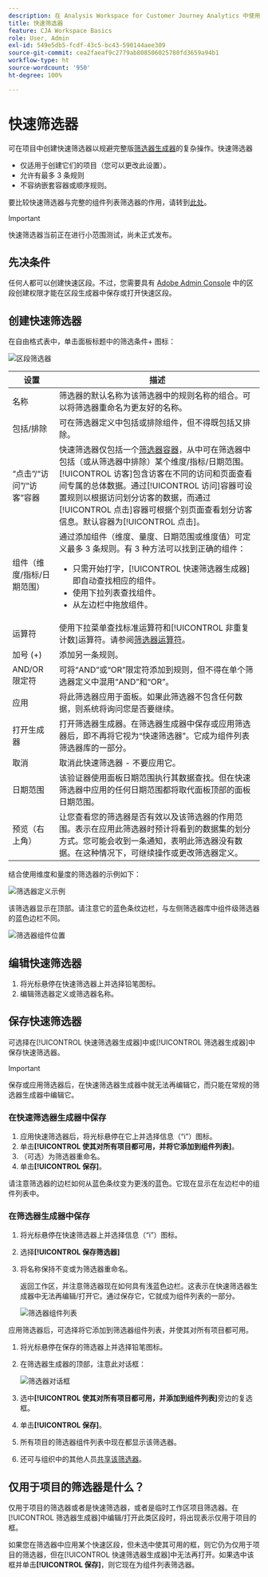 ```yaml
---
description: 在 Analysis Workspace for Customer Journey Analytics 中使用快速筛选器。
title: 快速筛选器
feature: CJA Workspace Basics
role: User, Admin
exl-id: 549e5db5-fcdf-43c5-bc43-590144aee309
source-git-commit: cea2faeaf9c2779ab808506025780fd3659a94b1
workflow-type: ht
source-wordcount: '950'
ht-degree: 100%

---
```


# 快速筛选器

可在项目中创建快速筛选器以规避完整版[筛选器生成器](/help/components/filters/create-filters.md)的复杂操作。快速筛选器

* 仅适用于创建它们的项目（您可以更改此设置）。
* 允许有最多 3 条规则
* 不容纳嵌套容器或顺序规则。

要比较快速筛选器与完整的组件列表筛选器的作用，请转到[此处](/help/components/filters/filters-overview.md)。

>[!IMPORTANT]
> 快速筛选器当前正在进行小范围测试，尚未正式发布。

## 先决条件

任何人都可以创建快速区段。不过，您需要具有 [Adobe Admin Console](https://experienceleague.adobe.com/docs/analytics/admin/admin-console/permissions/summary-tables.html?lang=zh-Hans#analytics-tools) 中的区段创建权限才能在区段生成器中保存或打开快速区段。

## 创建快速筛选器

在自由格式表中，单击面板标题中的筛选条件+ 图标：

![区段筛选器](assets/quick-seg1.png)

| 设置 | 描述 |
| --- | --- |
| 名称 | 筛选器的默认名称为该筛选器中的规则名称的组合。可以将筛选器重命名为更友好的名称。 |
| 包括/排除 | 可在筛选器定义中包括或排除组件，但不得既包括又排除。 |
| “点击”/“访问”/“访客”容器 | 快速筛选器仅包括一个[筛选器容器](https://experienceleague.adobe.com/docs/analytics-platform/using/cja-components/cja-filters/filters-overview.html?lang=zh-Hans#filter-containers)，从中可在筛选器中包括（或从筛选器中排除）某个维度/指标/日期范围。[!UICONTROL 访客]包含访客在不同的访问和页面查看间专属的总体数据。通过[!UICONTROL 访问]容器可设置规则以根据访问划分访客的数据，而通过[!UICONTROL 点击]容器可根据个别页面查看划分访客信息。默认容器为[!UICONTROL 点击]。 |
| 组件（维度/指标/日期范围） | 通过添加组件（维度、量度、日期范围或维度值）可定义最多 3 条规则。有 3 种方法可以找到正确的组件：<ul><li>只需开始打字，[!UICONTROL 快速筛选器生成器]即自动查找相应的组件。</li><li>使用下拉列表查找组件。</li><li>从左边栏中拖放组件。</li></ul> |
| 运算符 | 使用下拉菜单查找标准运算符和[!UICONTROL 非重复计数]运算符。请参阅[筛选器运算符](operators.md)。 |
| 加号 (+) | 添加另一条规则。 |
| AND/OR 限定符 | 可将“AND”或“OR”限定符添加到规则，但不得在单个筛选器定义中混用“AND”和“OR”。 |
| 应用 | 将此筛选器应用于面板。如果此筛选器不包含任何数据，则系统将询问您是否要继续。 |
| 打开生成器 | 打开筛选器生成器。在筛选器生成器中保存或应用筛选器后，即不再将它视为“快速筛选器”。它成为组件列表筛选器库的一部分。 |
| 取消 | 取消此快速筛选器 - 不要应用它。 |
| 日期范围 | 该验证器使用面板日期范围执行其数据查找。但在快速筛选器中应用的任何日期范围都将取代面板顶部的面板日期范围。 |
| 预览（右上角） | 让您查看您的筛选器是否有效以及该筛选器的作用范围。表示在应用此筛选器时预计将看到的数据集的划分方式。您可能会收到一条通知，表明此筛选器没有数据。在这种情况下，可继续操作或更改筛选器定义。 |

结合使用维度和量度的筛选器的示例如下：

![筛选器定义示例](assets/quick-seg2.png)

该筛选器显示在顶部。请注意它的蓝色条纹边栏，与左侧筛选器库中组件级筛选器的蓝色边栏不同。

![筛选器组件位置](assets/quick-seg3.png)

## 编辑快速筛选器

1. 将光标悬停在快速筛选器上并选择铅笔图标。
1. 编辑筛选器定义或筛选器名称。

## 保存快速筛选器

可选择在[!UICONTROL 快速筛选器生成器]中或[!UICONTROL 筛选器生成器]中保存快速筛选器。

>[!IMPORTANT]
>保存或应用筛选器后，在快速筛选器生成器中就无法再编辑它，而只能在常规的筛选器生成器中编辑它。

### 在快速筛选器生成器中保存

1. 应用快速筛选器后，将光标悬停在它上并选择信息（“i”）图标。
1. 单击&#x200B;**[!UICONTROL 使其对所有项目都可用，并将它添加到组件列表]**。
1. （可选）为筛选器重命名。
1. 单击&#x200B;**[!UICONTROL 保存]**。

请注意筛选器的边栏如何从蓝色条纹变为更浅的蓝色。它现在显示在左边栏中的组件列表中。

### 在筛选器生成器中保存

1. 将光标悬停在快速筛选器上并选择信息（“i”）图标。
1. 选择&#x200B;**[!UICONTROL 保存筛选器]**
1. 将名称保持不变或为筛选器重命名。

   返回工作区，并注意筛选器现在如何具有浅蓝色边栏。这表示在快速筛选器生成器中无法再编辑/打开它。通过保存它，它就成为组件列表的一部分。

   ![筛选器组件列表](assets/quick-seg4.png)

应用筛选器后，可选择将它添加到筛选器组件列表，并使其对所有项目都可用。

1. 将光标悬停在保存的筛选器上并选择铅笔图标。

1. 在筛选器生成器的顶部，注意此对话框：

   ![筛选器对话框](assets/project-only.png)

1. 选中&#x200B;**[!UICONTROL 使其对所有项目都可用，并添加到组件列表]**&#x200B;旁边的复选框。
1. 单击&#x200B;**[!UICONTROL 保存]**。
1. 所有项目的筛选器组件列表中现在都显示该筛选器。
1. 还可与组织中的其他人员[共享该筛选器](/help/components/filters/manage-filters.md)。

## 仅用于项目的筛选器是什么？

仅用于项目的筛选器或者是快速筛选器，或者是临时工作区项目筛选器。在[!UICONTROL 筛选器生成器]中编辑/打开此类区段时，将出现表示仅用于项目的框。

如果您在筛选器中应用某个快速区段，但未选中使其可用的框，则它仍为仅用于项目的筛选器，但在[!UICONTROL 快速筛选器生成器]中无法再打开。如果选中该框并单击&#x200B;**[!UICONTROL 保存]**，则它现在为组件列表筛选器。
